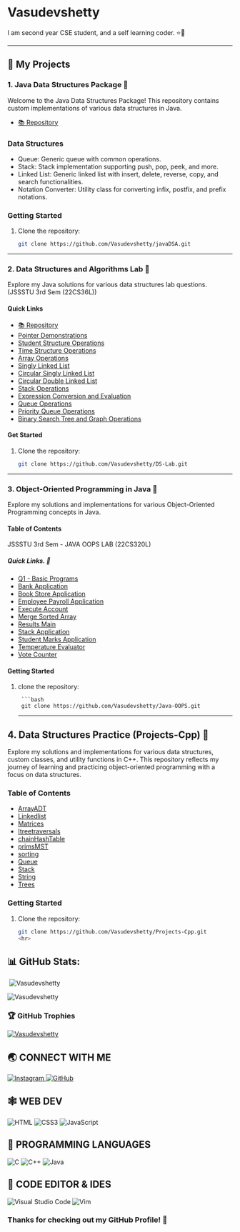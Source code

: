 ﻿# Vasudevshetty
 I am second year CSE student, and a self learning coder. ⭐🤩
<hr>

## 🚀 My Projects

### 1. Java Data Structures Package 🚀

Welcome to the Java Data Structures Package! This repository contains custom implementations of various data structures in Java.

- [📚 Repository](https://github.com/Vasudevshetty/javaDSA)

### Data Structures

- Queue: Generic queue with common operations.
- Stack: Stack implementation supporting push, pop, peek, and more.
- Linked List: Generic linked list with insert, delete, reverse, copy, and search functionalities.
- Notation Converter: Utility class for converting infix, postfix, and prefix notations.

### Getting Started

1. Clone the repository:

   ```bash
   git clone https://github.com/Vasudevshetty/javaDSA.git
   ```
<hr>

### 2. Data Structures and Algorithms Lab 🚀

Explore my Java solutions for various data structures lab questions. <br>
(JSSSTU 3rd Sem (22CS36L))

#### Quick Links

- [📚 Repository](https://github.com/Vasudevshetty/DS-Lab)
- [Pointer Demonstrations](https://github.com/Vasudevshetty/DS-Lab/tree/main/pointers_session)
- [Student Structure Operations](<https://github.com/Vasudevshetty/DS-Lab/blob/main/struct_session/Q1(Student%20marks).c>)
- [Time Structure Operations](<https://github.com/Vasudevshetty/DS-Lab/blob/main/struct_session/Q2(Time).c>)
- [Array Operations](<https://github.com/Vasudevshetty/DS-Lab/blob/main/Arrays/Q3(Array).c>)
- [Singly Linked List](<https://github.com/Vasudevshetty/DS-Lab/blob/main/linkedlist_session/Q4(Singly%20linked%20list).c>)
- [Circular Singly Linked List](<https://github.com/Vasudevshetty/DS-Lab/blob/main/linkedlist_session/Q5(Circular%20Singly%20linked%20list).c>)
- [Circular Double Linked List](https://github.com/Vasudevshetty/DS-Lab/tree/main/linkedlist_final)
- [Stack Operations](https://github.com/Vasudevshetty/DS-Lab/tree/main/Stack_session/Stack%20Operations)
- [Expression Conversion and Evaluation](https://github.com/Vasudevshetty/DS-Lab/tree/main/Stack_session/infix%2C%20prefix%2C%20postfix%20final)
- [Queue Operations](https://github.com/Vasudevshetty/DS-Lab/tree/main/Queue_session)
- [Priority Queue Operations](<https://github.com/Vasudevshetty/DS-Lab/blob/main/Queue_session/Q12(Priority%20queue).c>)
- [Binary Search Tree and Graph Operations](https://github.com/Vasudevshetty/DS-Lab/tree/main/Trees%20and%20graphs)

#### Get Started

1. Clone the repository:

   ```bash
   git clone https://github.com/Vasudevshetty/DS-Lab.git
   ```
<hr>

### 3. Object-Oriented Programming in Java 🚀

Explore my solutions and implementations for various Object-Oriented Programming concepts in Java.

#### Table of Contents

JSSSTU 3rd Sem - JAVA OOPS LAB (22CS320L)

##### Quick Links. 🔗

- [Q1 - Basic Programs](https://github.com/Vasudevshetty/Java-OOPS/blob/main/Q1_BasicPrograms.java)
- [Bank Application](https://github.com/Vasudevshetty/Java-OOPS/blob/main/BankApplication.java)
- [Book Store Application](https://github.com/Vasudevshetty/Java-OOPS/blob/main/BookStoreApplication.java)
- [Employee Payroll Application](https://github.com/Vasudevshetty/Java-OOPS/blob/main/EmployeePayrollApplication.java)
- [Execute Account](https://github.com/Vasudevshetty/Java-OOPS/blob/main/ExecuteAccount.java)
- [Merge Sorted Array](https://github.com/Vasudevshetty/Java-OOPS/blob/main/MergeSortedArray.java)
- [Results Main](https://github.com/Vasudevshetty/Java-OOPS/blob/main/ResultsMain.java)
- [Stack Application](https://github.com/Vasudevshetty/Java-OOPS/blob/main/StackApplication.java)
-  [Student Marks Application](https://github.com/Vasudevshetty/Java-OOPS/blob/main/StudentMarksApplication.java)
-  [Temperature Evaluator](https://github.com/Vasudevshetty/Java-OOPS/blob/main/TemperatureEvaluator.java)
-  [Vote Counter](https://github.com/Vasudevshetty/Java-OOPS/blob/main/VoteCounter.java)

#### Getting Started

1. clone the repository:

        ```bash
        git clone https://github.com/Vasudevshetty/Java-OOPS.git

    <hr>

## 4. Data Structures Practice (Projects-Cpp) 🚀

Explore my solutions and implementations for various data structures, custom classes, and utility functions in C++. This repository reflects my journey of learning and practicing object-oriented programming with a focus on data structures.

### Table of Contents
- [ArrayADT](https://github.com/Vasudevshetty/Projects-Cpp/blob/main/ADT/Array/ArrayADT.h)
- [Linkedlist](https://github.com/Vasudevshetty/Projects-Cpp/blob/main/ADT/list/Linkedlist.h)
- [Matrices](https://github.com/Vasudevshetty/Projects-Cpp/blob/main/ADT/matrices/Matrices.h)
- [Itreetraversals](https://github.com/Vasudevshetty/Projects-Cpp/blob/main/ADT/others/Itreetraversals.cpp)
- [chainHashTable](https://github.com/Vasudevshetty/Projects-Cpp/blob/main/ADT/others/chainHashTable.h)
- [primsMST](https://github.com/Vasudevshetty/Projects-Cpp/blob/main/ADT/others/primsMST.cpp)
- [sorting](https://github.com/Vasudevshetty/Projects-Cpp/blob/main/ADT/others/sorting.cpp)
- [Queue](https://github.com/Vasudevshetty/Projects-Cpp/blob/main/ADT/queue/queue.h)
- [Stack](https://github.com/Vasudevshetty/Projects-Cpp/blob/main/ADT/stack/stack.h)
- [String](https://github.com/Vasudevshetty/Projects-Cpp/blob/main/ADT/string/String.h)
- [Trees](https://github.com/Vasudevshetty/Projects-Cpp/blob/main/ADT/trees/Trees.h)

### Getting Started

1. Clone the repository:

   ```bash
   git clone https://github.com/Vasudevshetty/Projects-Cpp.git
   <hr>
   ```

## 📊 GitHub Stats:

<p>&nbsp;<img align="center" src="https://github-readme-stats.vercel.app/api?username=Vasudevshetty&show_icons=true&locale=en" alt="Vasudevshetty" /></p>

<p><img align="center" src="https://github-readme-streak-stats.herokuapp.com/?user=Vasudevshetty&" alt="Vasudevshetty" /></p>

### 🏆 GitHub Trophies

<p align="left"> <a href="https://github.com/ryo-ma/github-profile-trophy"><img src="https://github-profile-trophy.vercel.app/?username=Vasudevshetty" alt="Vasudevshetty" /></a> </p>

## 🌏 CONNECT WITH ME

<a href="https://www.instagram.com/_vasudev_shetty_"> 
    <img src="https://img.shields.io/badge/Instagram-E4405F?style=for-the-badge&logo=instagram&logoColor=white" title="Instagram"  alt="Instagram"/>
</a>

<a href="https://www.github.com/Vasudevshetty"> 
    <img src="https://img.shields.io/badge/GitHub-100000?style=for-the-badge&logo=github&logoColor=white" title="GitHub"  alt="GitHub"/>
</a>

<!-- <a  href="https://www.linkedin.com/company/hi-coders/">
    <img src="https://img.shields.io/badge/LinkedIn-0077B5?style=for-the-badge&logo=linkedin&logoColor=white" title="LinkedIn"  alt="LinkedIn"/>
</a> -->

## 🕸️ WEB DEV

![HTML](https://img.shields.io/badge/HTML5-E34F26?style=for-the-badge&logo=html5&logoColor=white "HTML")
![CSS3](https://img.shields.io/badge/CSS3-1572B6?style=for-the-badge&logo=css3&logoColor=white "CSS")
![JavaScript](https://img.shields.io/badge/JavaScript-F7DF1E?style=for-the-badge&logo=javascript&logoColor=black "JavaScript")

## 🎯 PROGRAMMING LANGUAGES

![C](https://img.shields.io/badge/C-%2300599C.svg?style=for-the-badge&logo=c&logoColor=white "C")
![C++](https://img.shields.io/badge/c++-%2300599C.svg?style=for-the-badge&logo=c%2B%2B&logoColor=white "C++")
![Java](https://img.shields.io/badge/java-%23ED8B00.svg?style=for-the-badge&logo=java&logoColor=white "Java")

## 📄 CODE EDITOR & IDES

![Visual Studio Code](https://img.shields.io/badge/VS%20Code-0078d7.svg?style=for-the-badge&logo=visual-studio-code&logoColor=white "Visual Studio Code")
![Vim](https://img.shields.io/badge/VIM-%2311AB00.svg?style=for-the-badge&logo=vim&logoColor=white)

### Thanks for checking out my GitHub Profile! 🙏
